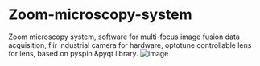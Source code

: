 # Zoom-microscopy-system
Zoom microscopy system, software for multi-focus image fusion data acquisition, flir industrial camera for hardware, optotune controllable lens for lens, based on pyspin &pyqt library.
![image](https://user-images.githubusercontent.com/113503163/226956368-8b95ba1c-889d-4543-869f-36520fe0805d.png)
